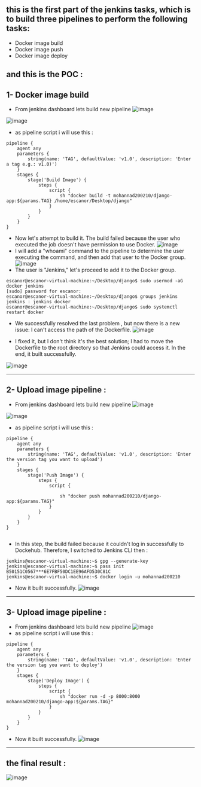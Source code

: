 ## this is the first part of the jenkins tasks, which is to build three pipelines to perform the following tasks:
- Docker image build
- Docker image push
- Docker image deploy
## and this is the POC : 

## 1- Docker image build
- From jenkins dashboard lets build new pipeline
![image](https://github.com/mohannad200210/Sitech-Internship/assets/95110750/1f6892ba-cfa3-4351-865c-390e94794d8d)

![image](https://github.com/mohannad200210/Sitech-Internship/assets/95110750/f3586499-1d88-4b8c-a33d-d8a6a7de15cd)

- as pipeline script i will use this : 
```
pipeline {
    agent any
    parameters {
        string(name: 'TAG', defaultValue: 'v1.0', description: 'Enter a tag e.g.: v1.0)')
    }
    stages {
        stage('Build Image') {
            steps {
                script {
                    sh "docker build -t mohannad200210/django-app:${params.TAG} /home/escanor/Desktop/django"
                }
            }
        }
    }
}
```
- Now let's attempt to build it. The build failed because the user who executed the job doesn't have permission to use Docker.
![image](https://github.com/mohannad200210/Sitech-Internship/assets/95110750/e8742c83-bb77-4a1d-a751-b7cffc6926e6)
- I will add a "whoami" command to the pipeline to determine the user executing the command, and then add that user to the Docker group.
![image](https://github.com/mohannad200210/Sitech-Internship/assets/95110750/3b10e0a0-14fe-48dc-b47e-ad958b3c3557)
- The user is "Jenkins," let's proceed to add it to the Docker group.
```
escanor@escanor-virtual-machine:~/Desktop/django$ sudo usermod -aG docker jenkins      
[sudo] password for escanor: 
escanor@escanor-virtual-machine:~/Desktop/django$ groups jenkins
jenkins : jenkins docker
escanor@escanor-virtual-machine:~/Desktop/django$ sudo systemctl restart docker
```
- We successfully resolved the last problem , but now there is a new issue: I can't access the path of the Dockerfile.
![image](https://github.com/mohannad200210/Sitech-Internship/assets/95110750/71234fcb-8983-45b4-bc73-9a97814cb229)

- I fixed it, but I don't think it's the best solution; I had to move the Dockerfile to the root directory so that Jenkins could access it. In the end, it built successfully.

![image](https://github.com/mohannad200210/Sitech-Internship/assets/95110750/ff48735e-c0e9-4fcb-ad42-a3f4afaace42)

_______________________________________________________________________________________
## 2- Upload image pipeline : 
- From jenkins dashboard lets build new pipeline
![image](https://github.com/mohannad200210/Sitech-Internship/assets/95110750/a5ade1df-1842-4def-91d7-8ce8cd1bf71f)

![image](https://github.com/mohannad200210/Sitech-Internship/assets/95110750/5f4d0bf1-b736-4b7f-a194-b316b6403d4b)
- as pipeline script i will use this : 
```
pipeline {
    agent any
    parameters {
        string(name: 'TAG', defaultValue: 'v1.0', description: 'Enter the version tag you want to upload')
    }
    stages {
        stage('Push Image') {
            steps {
                script {
                   
                    sh "docker push mohannad200210/django-app:${params.TAG}"
                }
            }
        }
    }
}


```
- In this step, the build failed because it couldn't log in successfully to Dockehub. Therefore, I switched to Jenkins CLI then :
```
jenkins@escanor-virtual-machine:~$ gpg --generate-key
jenkins@escanor-virtual-machine:~$ pass init B50151C0567***6E7FBF50DC1EE96AFD530C81C
jenkins@escanor-virtual-machine:~$ docker login -u mohannad200210
```
- Now it built successfully.
![image](https://github.com/mohannad200210/Sitech-Internship/assets/95110750/60756f75-93ef-4ed5-aa7e-16a48c651676)

-------------------------------------------------------------
## 3- Upload image pipeline : 
- From jenkins dashboard lets build new pipeline
![image](https://github.com/mohannad200210/Sitech-Internship/assets/95110750/81606962-e54f-4e97-ad69-f0ed9ca59d1f)
- as pipeline script i will use this : 
```
pipeline {
    agent any
    parameters {
        string(name: 'TAG', defaultValue: 'v1.0', description: 'Enter the version tag you want to deploy')
    }
    stages {
        stage('Deploy Image') {
            steps {
                script {
                    sh "docker run -d -p 8000:8000 mohannad200210/django-app:${params.TAG}"
                }
            }
        }
    }
}
```
- Now it built successfully.
![image](https://github.com/mohannad200210/Sitech-Internship/assets/95110750/2d5b22e0-0b65-4e42-94f8-4e52adfb85e2)


-------------------------------
## the final result :
![image](https://github.com/mohannad200210/Sitech-Internship/assets/95110750/d58f86cb-ef0b-4860-9efc-28b6ec695a7e)

